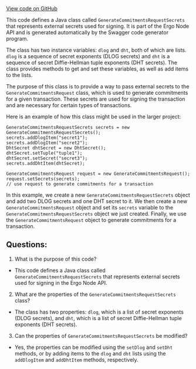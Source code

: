 [View code on GitHub](https://github.com/ergoplatform/ergo-appkit/java-client-generated/src/main/java/org/ergoplatform/restapi/client/GenerateCommitmentsRequestSecrets.java)

This code defines a Java class called `GenerateCommitmentsRequestSecrets` that represents external secrets used for signing. It is part of the Ergo Node API and is generated automatically by the Swagger code generator program. 

The class has two instance variables: `dlog` and `dht`, both of which are lists. `dlog` is a sequence of secret exponents (DLOG secrets) and `dht` is a sequence of secret Diffie-Hellman tuple exponents (DHT secrets). The class provides methods to get and set these variables, as well as add items to the lists. 

The purpose of this class is to provide a way to pass external secrets to the `GenerateCommitmentsRequest` class, which is used to generate commitments for a given transaction. These secrets are used for signing the transaction and are necessary for certain types of transactions. 

Here is an example of how this class might be used in the larger project:

```
GenerateCommitmentsRequestSecrets secrets = new GenerateCommitmentsRequestSecrets();
secrets.addDlogItem("secret1");
secrets.addDlogItem("secret2");
DhtSecret dhtSecret = new DhtSecret();
dhtSecret.setTuple("tuple1");
dhtSecret.setSecret("secret3");
secrets.addDhtItem(dhtSecret);

GenerateCommitmentsRequest request = new GenerateCommitmentsRequest();
request.setSecrets(secrets);
// use request to generate commitments for a transaction
```

In this example, we create a new `GenerateCommitmentsRequestSecrets` object and add two DLOG secrets and one DHT secret to it. We then create a new `GenerateCommitmentsRequest` object and set its `secrets` variable to the `GenerateCommitmentsRequestSecrets` object we just created. Finally, we use the `GenerateCommitmentsRequest` object to generate commitments for a transaction.
## Questions: 
 1. What is the purpose of this code?
- This code defines a Java class called `GenerateCommitmentsRequestSecrets` that represents external secrets used for signing in the Ergo Node API.

2. What are the properties of the `GenerateCommitmentsRequestSecrets` class?
- The class has two properties: `dlog`, which is a list of secret exponents (DLOG secrets), and `dht`, which is a list of secret Diffie-Hellman tuple exponents (DHT secrets).

3. Can the properties of `GenerateCommitmentsRequestSecrets` be modified?
- Yes, the properties can be modified using the `setDlog` and `setDht` methods, or by adding items to the `dlog` and `dht` lists using the `addDlogItem` and `addDhtItem` methods, respectively.